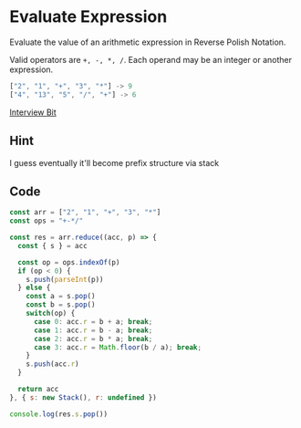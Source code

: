 # Evaluate Expression

Evaluate the value of an arithmetic expression in Reverse Polish Notation.

Valid operators are `+, -, *, /`. Each operand may be an integer or another expression.

```javascript
["2", "1", "+", "3", "*"] -> 9
["4", "13", "5", "/", "+"] -> 6
```

[Interview Bit](https://www.interviewbit.com/problems/evaluate-expression/)

## Hint

I guess eventually it'll become prefix structure via stack

## Code

```javascript
const arr = ["2", "1", "+", "3", "*"]
const ops = "+-*/"

const res = arr.reduce((acc, p) => {
  const { s } = acc

  const op = ops.indexOf(p)
  if (op < 0) {
    s.push(parseInt(p))
  } else {
    const a = s.pop()
    const b = s.pop()
    switch(op) {
      case 0: acc.r = b + a; break;
      case 1: acc.r = b - a; break;
      case 2: acc.r = b * a; break;
      case 3: acc.r = Math.floor(b / a); break;
    }
    s.push(acc.r)
  }

  return acc
}, { s: new Stack(), r: undefined })

console.log(res.s.pop())

```

